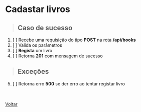 # Cadastar livros 

> ## Caso de sucesso

1. [ ] Recebe uma requisição do tipo **POST** na rota **/api/books**
3. [ ] Valida os parâmetros
5. [ ] **Regista** um livro
7. [ ] Retorna **201** com mensagem de sucesso

> ## Exceções

5. [ ] Retorna erro **500** se der erro ao tentar registar livro



<br /><br />
[Voltar](../../README.md)
